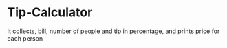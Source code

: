 # Tip-Calculator
It collects, bill, number of people and tip in percentage, and prints price for each person
